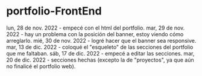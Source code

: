 # portfolio-FrontEnd
lun, 28 de nov. 2022 - empecé con el html del portfolio.
mar, 29 de nov. 2022 - hay un problema con la posición del banner, estoy viendo cómo arreglarlo.
mié, 30 de nov. 2022 - logré hacer que el banner sea responsive.
mar, 13 de dic. 2022 - coloqué el "esqueleto" de las secciones del portfolio que me faltaban.
sáb, 17 de dic. 2022 - empecé a editar las secciones.
mar, 20 de dic. 2022 - secciones hechas (excepto la de "proyectos", ya que aún no finalicé el portfolio web).
